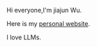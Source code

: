Hi everyone,I'm jiajun Wu.

Here is my [personal website](https://llm-chaser.github.io).

I love LLMs.

